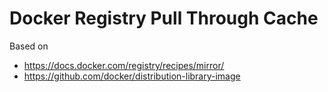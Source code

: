 # Docker Registry Pull Through Cache

Based on 
 - https://docs.docker.com/registry/recipes/mirror/
 - https://github.com/docker/distribution-library-image
